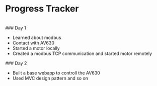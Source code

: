 # Progress Tracker
<br>
### Day 1
<ul>
    <li>Learned about modbus</li>
    <li>Contact with AV630</li>
    <li>Started a motor locally</li>
    <li>Created a modbus TCP communication and started  motor remotely</li>
</ul>
### Day 2
<ul>
    <li>Built a base webapp to controll the AV630</li>
    <li>Used MVC design pattern and so on</li>
</ul>   
